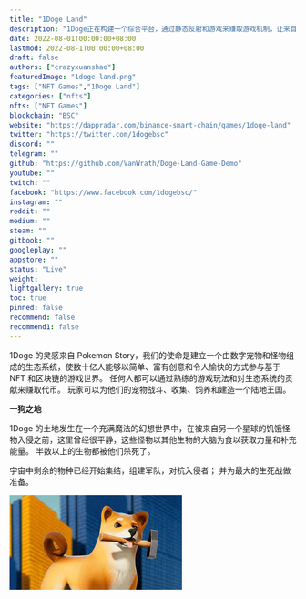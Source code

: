 ```yaml
---
title: "1Doge Land"
description: "1Doge正在构建一个综合平台，通过静态反射和游戏来赚取游戏机制，让来自世界各地的游戏玩家体验游戏"
date: 2022-08-01T00:00:00+08:00
lastmod: 2022-08-1T00:00:00+08:00
draft: false
authors: ["crazyxuanshao"]
featuredImage: "1doge-land.png"
tags: ["NFT Games","1Doge Land"]
categories: ["nfts"]
nfts: ["NFT Games"]
blockchain: "BSC"
website: "https://dappradar.com/binance-smart-chain/games/1doge-land"
twitter: "https://twitter.com/1dogebsc"
discord: ""
telegram: ""
github: "https://github.com/VanWrath/Doge-Land-Game-Demo"
youtube: ""
twitch: ""
facebook: "https://www.facebook.com/1dogebsc/"
instagram: ""
reddit: ""
medium: ""
steam: ""
gitbook: ""
googleplay: ""
appstore: ""
status: "Live"
weight: 
lightgallery: true
toc: true
pinned: false
recommend: false
recommend1: false
---
```

1Doge 的灵感来自 Pokemon Story，我们的使命是建立一个由数字宠物和怪物组成的生态系统，使数十亿人能够以简单、富有创意和令人愉快的方式参与基于 NFT 和区块链的游戏世界。 任何人都可以通过熟练的游戏玩法和对生态系统的贡献来赚取代币。 玩家可以为他们的宠物战斗、收集、饲养和建造一个陆地王国。

**一狗之地**

1Doge 的土地发生在一个充满魔法的幻想世界中，在被来自另一个星球的饥饿怪物入侵之前，这里曾经很平静，这些怪物以其他生物的大脑为食以获取力量和补充能量。 半数以上的生物都被他们杀死了。

<p>宇宙中剩余的物种已经开始集结，组建军队，对抗入侵者； 并为最大的生死战做准备。

![jlk](jlk.png)